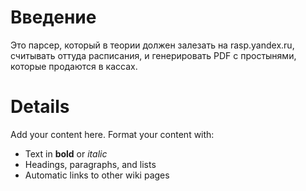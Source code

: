 # Введение #

Это парсер, который в теории должен залезать на rasp.yandex.ru, считывать оттуда расписания, и генерировать PDF с простынями, которые продаются в кассах.


# Details #

Add your content here.  Format your content with:
  * Text in **bold** or _italic_
  * Headings, paragraphs, and lists
  * Automatic links to other wiki pages